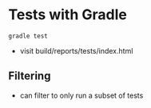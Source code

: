 # Tests with Gradle


```shell
gradle test
```

- visit build/reports/tests/index.html

## Filtering

- can filter to only run a subset of tests
